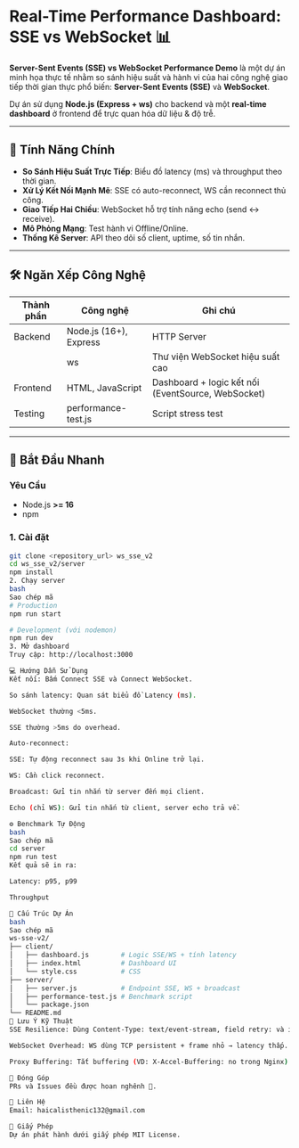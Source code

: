 # Real-Time Performance Dashboard: SSE vs WebSocket 📊

**Server-Sent Events (SSE) vs WebSocket Performance Demo** là một dự án minh họa thực tế nhằm so sánh hiệu suất và hành vi của hai công nghệ giao tiếp thời gian thực phổ biến: **Server-Sent Events (SSE)** và **WebSocket**.  

Dự án sử dụng **Node.js (Express + ws)** cho backend và một **real-time dashboard** ở frontend để trực quan hóa dữ liệu & độ trễ.

---

## 🌟 Tính Năng Chính
- **So Sánh Hiệu Suất Trực Tiếp**: Biểu đồ latency (ms) và throughput theo thời gian.  
- **Xử Lý Kết Nối Mạnh Mẽ**: SSE có auto-reconnect, WS cần reconnect thủ công.  
- **Giao Tiếp Hai Chiều**: WebSocket hỗ trợ tính năng echo (send ↔ receive).  
- **Mô Phỏng Mạng**: Test hành vi Offline/Online.  
- **Thống Kê Server**: API theo dõi số client, uptime, số tin nhắn.  

---

## 🛠️ Ngăn Xếp Công Nghệ
| Thành phần | Công nghệ | Ghi chú |
|------------|-----------|---------|
| Backend    | Node.js (16+), Express | HTTP Server |
|            | ws | Thư viện WebSocket hiệu suất cao |
| Frontend   | HTML, JavaScript | Dashboard + logic kết nối (EventSource, WebSocket) |
| Testing    | performance-test.js | Script stress test |

---

## 🚀 Bắt Đầu Nhanh

### Yêu Cầu
- Node.js **>= 16**
- npm

### 1. Cài đặt
```bash
git clone <repository_url> ws_sse_v2
cd ws_sse_v2/server
npm install
2. Chạy server
bash
Sao chép mã
# Production
npm run start 

# Development (với nodemon)
npm run dev
3. Mở dashboard
Truy cập: http://localhost:3000

💻 Hướng Dẫn Sử Dụng
Kết nối: Bấm Connect SSE và Connect WebSocket.

So sánh latency: Quan sát biểu đồ Latency (ms).

WebSocket thường <5ms.

SSE thường >5ms do overhead.

Auto-reconnect:

SSE: Tự động reconnect sau 3s khi Online trở lại.

WS: Cần click reconnect.

Broadcast: Gửi tin nhắn từ server đến mọi client.

Echo (chỉ WS): Gửi tin nhắn từ client, server echo trả về.

⚙️ Benchmark Tự Động
bash
Sao chép mã
cd server
npm run test
Kết quả sẽ in ra:

Latency: p95, p99

Throughput

📂 Cấu Trúc Dự Án
bash
Sao chép mã
ws-sse-v2/
├── client/
│   ├── dashboard.js        # Logic SSE/WS + tính latency
│   ├── index.html          # Dashboard UI
│   └── style.css           # CSS
├── server/
│   ├── server.js           # Endpoint SSE, WS + broadcast
│   ├── performance-test.js # Benchmark script
│   └── package.json
└── README.md
📝 Lưu Ý Kỹ Thuật
SSE Resilience: Dùng Content-Type: text/event-stream, field retry: và id: để resume stream.

WebSocket Overhead: WS dùng TCP persistent + frame nhỏ → latency thấp.

Proxy Buffering: Tắt buffering (VD: X-Accel-Buffering: no trong Nginx) khi dùng SSE.

🤝 Đóng Góp
PRs và Issues đều được hoan nghênh 🎉.

📧 Liên Hệ
Email: haicalisthenic132@gmail.com

📜 Giấy Phép
Dự án phát hành dưới giấy phép MIT License.
